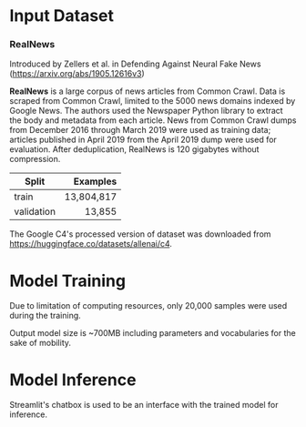 # Input Dataset

### RealNews

Introduced by Zellers et al. in Defending Against Neural Fake News (https://arxiv.org/abs/1905.12616v3)


**RealNews** is a large corpus of news articles from Common Crawl. Data is scraped from Common Crawl, limited to the 5000 news domains indexed by Google News. The authors used the Newspaper Python library to extract the body and metadata from each article. News from Common Crawl dumps from December 2016 through March 2019 were used as training data; articles published in April 2019 from the April 2019 dump were used for evaluation. After deduplication, RealNews is 120 gigabytes without compression.

| Split      | Examples   |
| ---------- | ---------: |
| train      | 13,804,817 |
| validation | 13,855 |

The Google C4's processed version of dataset was downloaded from https://huggingface.co/datasets/allenai/c4. 

# Model Training

Due to limitation of computing resources, only 20,000 samples were used during the training.

Output model size is ~700MB including parameters and vocabularies for the sake of mobility.


# Model Inference

Streamlit's chatbox is used to be an interface with the trained model for inference.